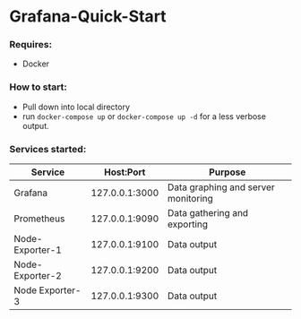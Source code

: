 # Grafana-Quick-Start

### Requires:
- Docker

### How to start:
- Pull down into local directory
- run ```docker-compose up``` or ```docker-compose up -d``` for a less verbose output.

### Services started:
Service | Host:Port | Purpose
--- | --- | ---
Grafana | 127.0.0.1:3000 | Data graphing and server monitoring
Prometheus | 127.0.0.1:9090 | Data gathering and exporting
Node-Exporter-1 | 127.0.0.1:9100 | Data output
Node-Exporter-2 | 127.0.0.1:9200 | Data output
Node Exporter-3 | 127.0.0.1:9300 |  Data output

